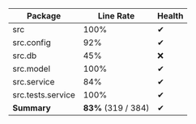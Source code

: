 Package | Line Rate | Health
-------- | --------- | ------
src | 100% | ✔
src.config | 92% | ✔
src.db | 45% | ❌
src.model | 100% | ✔
src.service | 84% | ✔
src.tests.service | 100% | ✔
**Summary** | **83%** (319 / 384) | ✔
